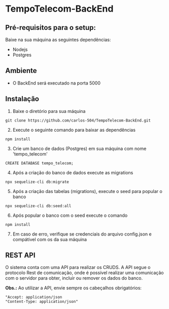 # TempoTelecom-BackEnd

## Pré-requisitos para o setup:

Baixe na sua máquina as seguintes dependências:

* Nodejs
* Postgres

## Ambiente

* O BackEnd será executado na porta 5000

## Instalação

1. Baixe o diretório para sua máquina 

```
git clone https://github.com/carlos-504/TempoTelecom-BackEnd.git
```

2. Execute o seguinte comando para baixar as dependências 

```
npm install
```

3. Crie um banco de dados (Postgres) em sua máquina com nome 'tempo_telecom'

```
CREATE DATABASE tempo_telecom;
```

4. Após a criação do banco de dados execute as migrations

```
npx sequelize-cli db:migrate
```

5. Após a criação das tabelas (migrations), execute o seed para popular o banco

```
npx sequelize-cli db:seed:all
```
6. Após popular o banco com o seed execute o comando 

```
npm install
```

7. Em caso de erro, verifique se credenciais do arquivo config.json e compátivel com os da sua máquina

## REST API
O sistema conta com uma API para realizar os CRUDS. 
A API segue o protocolo Rest de comunicação, onde é possível realizar uma comunicação com o servidor para obter, incluir ou remover os dados do banco. 

**Obs.:** Ao utilizar a API, envie sempre os cabeçalhos obrigatórios:

	"Accept: application/json
	"Content-Type: application/json"
